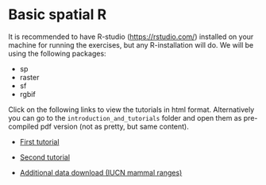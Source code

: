 # Basic spatial R

It is recommended to have R-studio (<https://rstudio.com/>) installed on your machine for running the exercises, but any R-installation will do. We will be using the following packages:
- sp
- raster
- sf
- rgbif


Click on the following links to view the tutorials in html format. Alternatively you can go to the `introduction_and_tutorials` folder and open them as pre-compiled pdf version (not as pretty, but same content).

- [First tutorial](http://htmlpreview.github.com/?https://github.com/tobiashofmann88/workshops/blob/master/spatial_r_workshop/introduction_and_tutorials/tutorial_1.html)

- [Second tutorial](http://htmlpreview.github.com/?https://github.com/tobiashofmann88/workshops/blob/master/spatial_r_workshop/introduction_and_tutorials/tutorial_2.html)

- [Additional data download (IUCN mammal ranges)](https://drive.google.com/open?id=116iA5dF7iXxDren-zF1S-FIKjDlDWy5L)